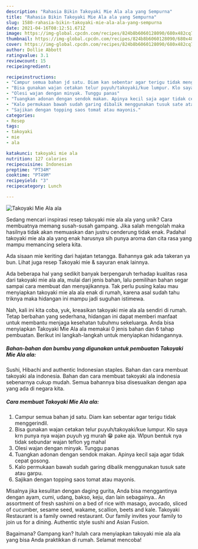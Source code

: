 ```yaml
---
description: "Rahasia Bikin Takoyaki Mie Ala ala yang Sempurna"
title: "Rahasia Bikin Takoyaki Mie Ala ala yang Sempurna"
slug: 1580-rahasia-bikin-takoyaki-mie-ala-ala-yang-sempurna
date: 2021-04-16T08:12:51.671Z
image: https://img-global.cpcdn.com/recipes/824b8b6060128090/680x482cq70/takoyaki-mie-ala-ala-foto-resep-utama.jpg
thumbnail: https://img-global.cpcdn.com/recipes/824b8b6060128090/680x482cq70/takoyaki-mie-ala-ala-foto-resep-utama.jpg
cover: https://img-global.cpcdn.com/recipes/824b8b6060128090/680x482cq70/takoyaki-mie-ala-ala-foto-resep-utama.jpg
author: Dollie Abbott
ratingvalue: 3.1
reviewcount: 15
recipeingredient:

recipeinstructions:
- "Campur semua bahan jd satu. Diam kan sebentar agar terigu tidak menggerindil."
- "Bisa gunakan wajan cetakan telur puyuh/takoyaki/kue lumpur. Klo saya krn punya nya wajan puyuh yg murah 😁 pake aja. Wlpun bentuk nya tidak sebundar wajan teflon yg mahal"
- "Olesi wajan dengan minyak. Tunggu panas"
- "Tuangkan adonan dengan sendok makan. Apinya kecil saja agar tidak cepat gosong."
- "Kalo permukaan bawah sudah garing dibalik menggunakan tusuk sate atau garpu."
- "Sajikan dengan topping saos tomat atau mayonis."
categories:
- Resep
tags:
- takoyaki
- mie
- ala

katakunci: takoyaki mie ala 
nutrition: 127 calories
recipecuisine: Indonesian
preptime: "PT34M"
cooktime: "PT49M"
recipeyield: "3"
recipecategory: Lunch

---
```



![Takoyaki Mie Ala ala](https://img-global.cpcdn.com/recipes/824b8b6060128090/680x482cq70/takoyaki-mie-ala-ala-foto-resep-utama.jpg)

Sedang mencari inspirasi resep takoyaki mie ala ala yang unik? Cara membuatnya memang susah-susah gampang. Jika salah mengolah maka hasilnya tidak akan memuaskan dan justru cenderung tidak enak. Padahal takoyaki mie ala ala yang enak harusnya sih punya aroma dan cita rasa yang mampu memancing selera kita.

Ada sisaan mie keriting dari hajatan tetangga. Bahannya gak ada takeran ya bun. Lihat juga resep Takoyaki mie &amp; sayuran enak lainnya.

Ada beberapa hal yang sedikit banyak berpengaruh terhadap kualitas rasa dari takoyaki mie ala ala, mulai dari jenis bahan, lalu pemilihan bahan segar sampai cara membuat dan menyajikannya. Tak perlu pusing kalau mau menyiapkan takoyaki mie ala ala enak di rumah, karena asal sudah tahu triknya maka hidangan ini mampu jadi suguhan istimewa.


Nah, kali ini kita coba, yuk, kreasikan takoyaki mie ala ala sendiri di rumah. Tetap berbahan yang sederhana, hidangan ini dapat memberi manfaat untuk membantu menjaga kesehatan tubuhmu sekeluarga. Anda bisa menyiapkan Takoyaki Mie Ala ala memakai 0 jenis bahan dan 6 tahap pembuatan. Berikut ini langkah-langkah untuk menyiapkan hidangannya.

<!--inarticleads1-->

##### Bahan-bahan dan bumbu yang digunakan untuk pembuatan Takoyaki Mie Ala ala:



Sushi, Hibachi and authentic Indonesian staples. Bahan dan cara membuat takoyaki ala indonesia. Bahan dan cara membuat takoyaki ala indonesia sebenarnya cukup mudah. Semua bahannya bisa disesuaikan dengan apa yang ada di negara kita. 

<!--inarticleads2-->

##### Cara membuat Takoyaki Mie Ala ala:

1. Campur semua bahan jd satu. Diam kan sebentar agar terigu tidak menggerindil.
1. Bisa gunakan wajan cetakan telur puyuh/takoyaki/kue lumpur. Klo saya krn punya nya wajan puyuh yg murah 😁 pake aja. Wlpun bentuk nya tidak sebundar wajan teflon yg mahal
1. Olesi wajan dengan minyak. Tunggu panas
1. Tuangkan adonan dengan sendok makan. Apinya kecil saja agar tidak cepat gosong.
1. Kalo permukaan bawah sudah garing dibalik menggunakan tusuk sate atau garpu.
1. Sajikan dengan topping saos tomat atau mayonis.


Misalnya jika kesulitan dengan daging gurita, Anda bisa menggantinya dengan ayam, cumi, udang, bakso, keju, dan lain sebagainya.. An assortment of fresh sashimi on a bed of rice with masago, avocado, sliced of cucumber, sesame seed, wakame, scallion, beets and kale. Takoyaki Restaurant is a family owned restaurant. Our family invites your family to join us for a dining. Authentic style sushi and Asian Fusion. 

Bagaimana? Gampang kan? Itulah cara menyiapkan takoyaki mie ala ala yang bisa Anda praktikkan di rumah. Selamat mencoba!
